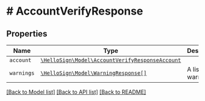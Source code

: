 # # AccountVerifyResponse



## Properties

Name | Type | Description | Notes
------------ | ------------- | ------------- | -------------
| `account` | [```\HelloSign\Model\AccountVerifyResponseAccount```](AccountVerifyResponseAccount.md) |    |  |
| `warnings` | [```\HelloSign\Model\WarningResponse[]```](WarningResponse.md) |  A list of warnings.  |  |

[[Back to Model list]](../../README.md#models) [[Back to API list]](../../README.md#endpoints) [[Back to README]](../../README.md)
